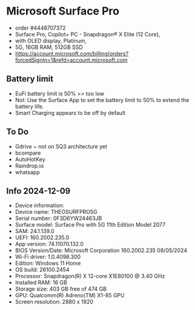 # Microsoft Surface Pro

* order #4448707372
* Surface Pro, Copilot+ PC - Snapdragon® X Elite (12 Core),
* with OLED display, Platinum,
* 5G, 16GB RAM, 512GB SSD
* https://account.microsoft.com/billing/orders?forcedSignIn=1&refd=account.microsoft.com


## Battery limit

* EuFi battery limit is 50% >> too low
* Not: Use the Surface App to set the battery limit to 50% to extend the battery life.
* Smart Charging appears to be off by default


## To Do

* Gdrive ~ not on SQ3 architecture yet
* bcompare
* AutoHotKey
* Raindrop.io
* whatsapp

## Info 2024-12-09

* Device information:
* Device name: THEOSURFPRO5G
* Serial number: 0F3D6YW24463JB
* Surface model: Surface Pro with 5G 11th Edition Model 2077
* SAM: 24.1.139.0
* UEFI: 160.2002.235.0
* App version: 74.11070.132.0
* BIOS Version/Date: Microsoft Corporation 160.2002.235 08/05/2024
* Wi-Fi driver: 1.0.4098.300
* Edition: Windows 11 Home
* OS build: 26100.2454
* Processor: Snapdragon(R) X 12-core X1E80100 @ 3.40 GHz
* Installed RAM: 16 GB
* Storage size: 403 GB free of 474 GB
* GPU: Qualcomm(R) Adreno(TM) X1-85 GPU
* Screen resolution: 2880 x 1920
